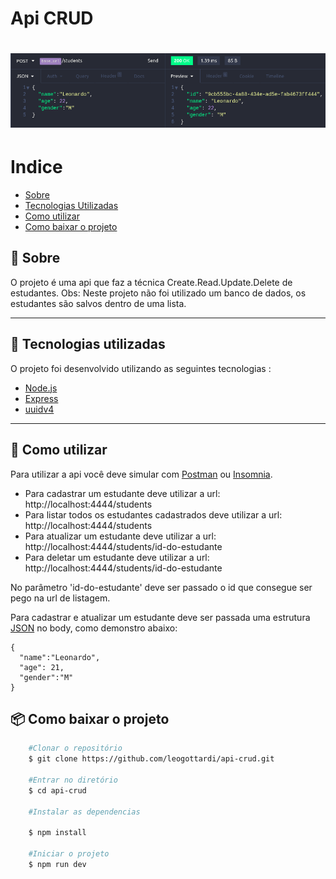 

# Api CRUD
<h1>
<img src="https://raw.githubusercontent.com/leogottardi/api-crud/main/.github/Screenshot_1.png">
</h1>

# Indice
- [Sobre](#-sobre)
- [Tecnologias Utilizadas](#-tecnologias-utilizadas)
- [Como utilizar](#-como-utilizar)
- [Como baixar o projeto](#-como-baixar-o-projeto)


## 📑 Sobre

O projeto é uma api que faz a técnica Create.Read.Update.Delete de estudantes.
Obs: Neste projeto não foi utilizado um banco de dados, os estudantes são salvos dentro de uma lista.

---

## 🚀 Tecnologias utilizadas

O projeto foi desenvolvido utilizando as seguintes tecnologias :

- [Node.js](https://nodejs.dev/)
- [Express](https://expressjs.com/pt-br/)
- [uuidv4](https://www.npmjs.com/package/uuidv4)

---
## 📓 Como utilizar
  Para utilizar a api você deve simular com [Postman](https://www.postman.com/) ou [Insomnia](https://insomnia.rest/).
  
 - Para cadastrar um estudante deve utilizar a url: http://localhost:4444/students
 - Para listar todos os estudantes cadastrados deve utilizar a url: http://localhost:4444/students
 - Para atualizar um estudante deve utilizar a url: http://localhost:4444/students/id-do-estudante
 - Para deletar um estudante deve utilizar a url: http://localhost:4444/students/id-do-estudante
  
  No parâmetro 'id-do-estudante' deve ser passado o id que consegue ser pego na url de listagem.
  
  Para cadastrar e atualizar um estudante deve ser passada uma estrutura [JSON](https://www.json.org/json-pt.html) no body, como demonstro abaixo:
  ```
  {
	"name":"Leonardo",
	"age": 21,
	"gender":"M"
  }
  ```
  
## 📦 Como baixar o projeto
```bash
    #Clonar o repositório
    $ git clone https://github.com/leogottardi/api-crud.git

    #Entrar no diretório
    $ cd api-crud

    #Instalar as dependencias

    $ npm install

    #Iniciar o projeto
    $ npm run dev
```
